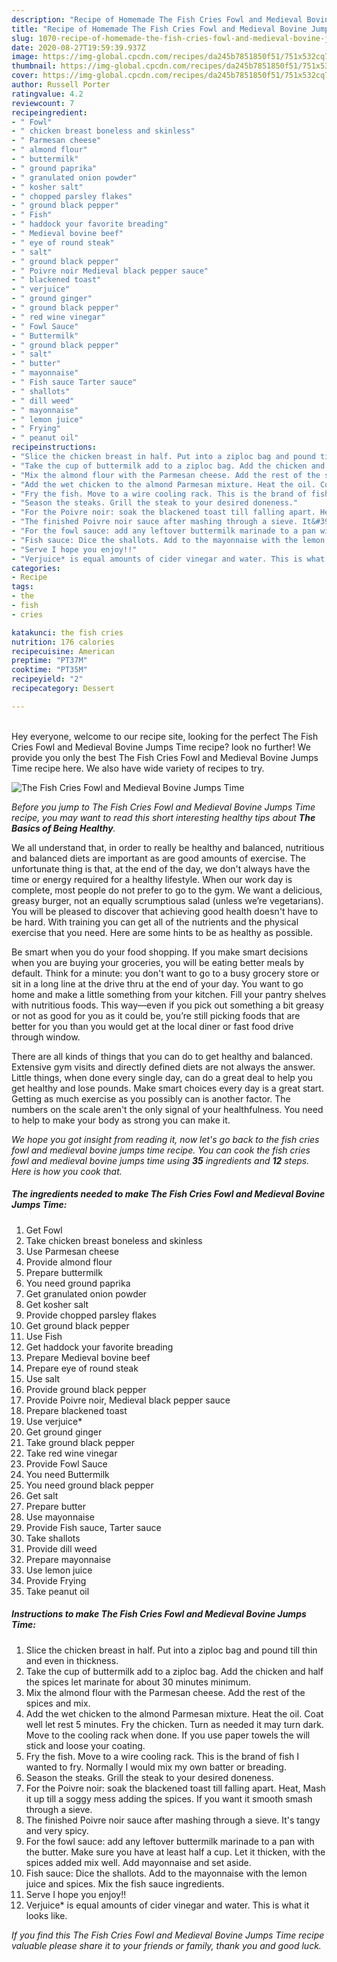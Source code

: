 ```yaml
---
description: "Recipe of Homemade The Fish Cries Fowl and Medieval Bovine Jumps Time"
title: "Recipe of Homemade The Fish Cries Fowl and Medieval Bovine Jumps Time"
slug: 1070-recipe-of-homemade-the-fish-cries-fowl-and-medieval-bovine-jumps-time
date: 2020-08-27T19:59:39.937Z
image: https://img-global.cpcdn.com/recipes/da245b7851850f51/751x532cq70/the-fish-cries-fowl-and-medieval-bovine-jumps-time-recipe-main-photo.jpg
thumbnail: https://img-global.cpcdn.com/recipes/da245b7851850f51/751x532cq70/the-fish-cries-fowl-and-medieval-bovine-jumps-time-recipe-main-photo.jpg
cover: https://img-global.cpcdn.com/recipes/da245b7851850f51/751x532cq70/the-fish-cries-fowl-and-medieval-bovine-jumps-time-recipe-main-photo.jpg
author: Russell Porter
ratingvalue: 4.2
reviewcount: 7
recipeingredient:
- " Fowl"
- " chicken breast boneless and skinless"
- " Parmesan cheese"
- " almond flour"
- " buttermilk"
- " ground paprika"
- " granulated onion powder"
- " kosher salt"
- " chopped parsley flakes"
- " ground black pepper"
- " Fish"
- " haddock your favorite breading"
- " Medieval bovine beef"
- " eye of round steak"
- " salt"
- " ground black pepper"
- " Poivre noir Medieval black pepper sauce"
- " blackened toast"
- " verjuice"
- " ground ginger"
- " ground black pepper"
- " red wine vinegar"
- " Fowl Sauce"
- " Buttermilk"
- " ground black pepper"
- " salt"
- " butter"
- " mayonnaise"
- " Fish sauce Tarter sauce"
- " shallots"
- " dill weed"
- " mayonnaise"
- " lemon juice"
- " Frying"
- " peanut oil"
recipeinstructions:
- "Slice the chicken breast in half. Put into a ziploc bag and pound till thin and even in thickness."
- "Take the cup of buttermilk add to a ziploc bag. Add the chicken and half the spices let marinate for about 30 minutes minimum."
- "Mix the almond flour with the Parmesan cheese. Add the rest of the spices and mix."
- "Add the wet chicken to the almond Parmesan mixture. Heat the oil. Coat well let rest 5 minutes. Fry the chicken. Turn as needed it may turn dark. Move to the cooling rack when done. If you use paper towels the will stick and loose your coating."
- "Fry the fish. Move to a wire cooling rack. This is the brand of fish I wanted to fry. Normally I would mix my own batter or breading."
- "Season the steaks. Grill the steak to your desired doneness."
- "For the Poivre noir: soak the blackened toast till falling apart. Heat, Mash it up till a soggy mess adding the spices. If you want it smooth smash through a sieve."
- "The finished Poivre noir sauce after mashing through a sieve. It&#39;s tangy and very spicy."
- "For the fowl sauce: add any leftover buttermilk marinade to a pan with the butter. Make sure you have at least half a cup. Let it thicken, with the spices added mix well. Add mayonnaise and set aside."
- "Fish sauce: Dice the shallots. Add to the mayonnaise with the lemon juice and spices. Mix the fish sauce ingredients."
- "Serve I hope you enjoy!!"
- "Verjuice* is equal amounts of cider vinegar and water. This is what it looks like."
categories:
- Recipe
tags:
- the
- fish
- cries

katakunci: the fish cries 
nutrition: 176 calories
recipecuisine: American
preptime: "PT37M"
cooktime: "PT35M"
recipeyield: "2"
recipecategory: Dessert

---
```

<br>
Hey everyone, welcome to our recipe site, looking for the perfect The Fish Cries Fowl and Medieval Bovine Jumps Time recipe? look no further! We provide you only the best The Fish Cries Fowl and Medieval Bovine Jumps Time recipe here. We also have wide variety of recipes to try.
<br>


![The Fish Cries Fowl and Medieval Bovine Jumps Time](https://img-global.cpcdn.com/recipes/da245b7851850f51/751x532cq70/the-fish-cries-fowl-and-medieval-bovine-jumps-time-recipe-main-photo.jpg)

<i>Before you jump to The Fish Cries Fowl and Medieval Bovine Jumps Time recipe, you may want to read this short interesting healthy tips about <strong>The Basics of Being Healthy</strong>.</i>

We all understand that, in order to really be healthy and balanced, nutritious and balanced diets are important as are good amounts of exercise. The unfortunate thing is that, at the end of the day, we don't always have the time or energy required for a healthy lifestyle. When our work day is complete, most people do not prefer to go to the gym. We want a delicious, greasy burger, not an equally scrumptious salad (unless we’re vegetarians). You will be pleased to discover that achieving good health doesn't have to be hard. With training you can get all of the nutrients and the physical exercise that you need. Here are some hints to be as healthy as possible.

Be smart when you do your food shopping. If you make smart decisions when you are buying your groceries, you will be eating better meals by default. Think for a minute: you don't want to go to a busy grocery store or sit in a long line at the drive thru at the end of your day. You want to go home and make a little something from your kitchen. Fill your pantry shelves with nutritious foods. This way—even if you pick out something a bit greasy or not as good for you as it could be, you’re still picking foods that are better for you than you would get at the local diner or fast food drive through window.

There are all kinds of things that you can do to get healthy and balanced. Extensive gym visits and directly defined diets are not always the answer. Little things, when done every single day, can do a great deal to help you get healthy and lose pounds. Make smart choices every day is a great start. Getting as much exercise as you possibly can is another factor. The numbers on the scale aren't the only signal of your healthfulness. You need to help to make your body as strong you can make it. 


<i>We hope you got insight from reading it, now let's go back to the fish cries fowl and medieval bovine jumps time recipe. You can cook the fish cries fowl and medieval bovine jumps time using <strong>35</strong> ingredients and <strong>12</strong> steps. Here is how you cook that.
</i>

##### The ingredients needed to make The Fish Cries Fowl and Medieval Bovine Jumps Time:

1. Get  Fowl
1. Take  chicken breast boneless and skinless
1. Use  Parmesan cheese
1. Provide  almond flour
1. Prepare  buttermilk
1. You need  ground paprika
1. Get  granulated onion powder
1. Get  kosher salt
1. Provide  chopped parsley flakes
1. Get  ground black pepper
1. Use  Fish
1. Get  haddock your favorite breading
1. Prepare  Medieval bovine beef
1. Prepare  eye of round steak
1. Use  salt
1. Provide  ground black pepper
1. Provide  Poivre noir, Medieval black pepper sauce
1. Prepare  blackened toast
1. Use  verjuice*
1. Get  ground ginger
1. Take  ground black pepper
1. Take  red wine vinegar
1. Provide  Fowl Sauce
1. You need  Buttermilk
1. You need  ground black pepper
1. Get  salt
1. Prepare  butter
1. Use  mayonnaise
1. Provide  Fish sauce, Tarter sauce
1. Take  shallots
1. Provide  dill weed
1. Prepare  mayonnaise
1. Use  lemon juice
1. Provide  Frying
1. Take  peanut oil


##### Instructions to make The Fish Cries Fowl and Medieval Bovine Jumps Time:

1. Slice the chicken breast in half. Put into a ziploc bag and pound till thin and even in thickness.
1. Take the cup of buttermilk add to a ziploc bag. Add the chicken and half the spices let marinate for about 30 minutes minimum.
1. Mix the almond flour with the Parmesan cheese. Add the rest of the spices and mix.
1. Add the wet chicken to the almond Parmesan mixture. Heat the oil. Coat well let rest 5 minutes. Fry the chicken. Turn as needed it may turn dark. Move to the cooling rack when done. If you use paper towels the will stick and loose your coating.
1. Fry the fish. Move to a wire cooling rack. This is the brand of fish I wanted to fry. Normally I would mix my own batter or breading.
1. Season the steaks. Grill the steak to your desired doneness.
1. For the Poivre noir: soak the blackened toast till falling apart. Heat, Mash it up till a soggy mess adding the spices. If you want it smooth smash through a sieve.
1. The finished Poivre noir sauce after mashing through a sieve. It&#39;s tangy and very spicy.
1. For the fowl sauce: add any leftover buttermilk marinade to a pan with the butter. Make sure you have at least half a cup. Let it thicken, with the spices added mix well. Add mayonnaise and set aside.
1. Fish sauce: Dice the shallots. Add to the mayonnaise with the lemon juice and spices. Mix the fish sauce ingredients.
1. Serve I hope you enjoy!!
1. Verjuice* is equal amounts of cider vinegar and water. This is what it looks like.


<i>If you find this The Fish Cries Fowl and Medieval Bovine Jumps Time recipe valuable please share it to your friends or family, thank you and good luck.</i>
